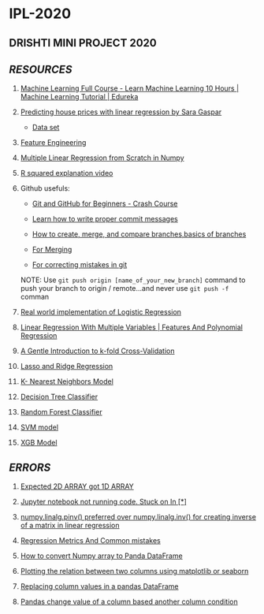 # IPL-2020 
## DRISHTI MINI PROJECT 2020
## _RESOURCES_

1) [Machine Learning Full Course - Learn Machine Learning 10 Hours | Machine Learning Tutorial | Edureka](https://youtu.be/GwIo3gDZCVQ)

2) [Predicting house prices with linear regression by Sara Gaspar](https://medium.com/@datalesdatales/predicting-house-prices-with-linear-regression-595422992c48)
	
   * [Data set](https://www.kaggle.com/harlfoxem/housesalesprediction/data)

3) [Feature Engineering](https://www.kaggle.com/learn/feature-engineering)

4) [Multiple Linear Regression from Scratch in Numpy](https://towardsdatascience.com/multiple-linear-regression-from-scratch-in-numpy-36a3e8ac8014)

5) [R squared explanation video](https://youtu.be/2AQKmw14mHM)

6) Github usefuls:

   * [Git and GitHub for Beginners - Crash Course](https://youtu.be/RGOj5yH7evk)

   * [Learn how to write proper commit messages](https://chris.beams.io/posts/git-commit)

   * [How to create, merge, and compare branches,basics of branches](https://www.youtube.com/watch?v=JTE2Fn_sCZs&t=302s)

   * [For Merging](https://www.youtube.com/watch?v=GZILYABgAoo)	

   * [For correcting mistakes in git](https://www.youtube.com/watch?v=FdZecVxzJbk&t=358s)
	
	NOTE: Use `git push origin [name_of_your_new_branch]` command to push your branch to origin / remote...and never use `git push -f` comman

7) [Real world implementation of Logistic Regression](https://towardsdatascience.com/real-world-implementation-of-logistic-regression-5136cefb8125)

8) [Linear Regression With Multiple Variables | Features And Polynomial Regression](https://youtu.be/Hwj_9wMXDVo)

9) [A Gentle Introduction to k-fold Cross-Validation](https://machinelearningmastery.com/k-fold-cross-validation)

10) [Lasso and Ridge Regression](https://towardsdatascience.com/ridge-and-lasso-regression-a-complete-guide-with-python-scikit-learn-e20e34bcbf0b)

11) [K- Nearest Neighbors Model](https://towardsdatascience.com/knn-using-scikit-learn-c6bed765be75)

12) [Decision Tree Classifier](https://medium.com/pursuitnotes/decision-tree-classification-in-9-steps-with-python-600c85ef56de)

13) [Random Forest Classifier](https://towardsdatascience.com/random-forest-classification-and-its-implementation-d5d840dbead0)

14) [SVM model](https://towardsdatascience.com/support-vector-machine-introduction-to-machine-learning-algorithms-934a444fca47)

15) [XGB Model](https://machinelearningmastery.com/develop-first-xgboost-model-python-scikit-learn)


	
  ## _ERRORS_
  
1) [Expected 2D ARRAY got 1D ARRAY](https://stackoverflow.com/questions/47965149/expected-2d-array-got-1d-array-instead-reshape-data)

2) [Jupyter notebook not running code. Stuck on In [*]](https://stackoverflow.com/questions/46383177/jupyter-notebook-not-running-code-stuck-on-in?fbclid=IwAR1mNHvgtmlUoVXcl4E5TOVUgHdczyUtVaXFkA8eDBXW6w55g7l2D0tJLD8) 
  
3) [numpy.linalg.pinv() preferred over numpy.linalg.inv() for creating inverse of a matrix in linear regression](https://stackoverflow.com/questions/49357417/why-is-numpy-linalg-pinv-preferred-over-numpy-linalg-inv-for-creating-invers)

4) [Regression Metrics And Common mistakes](https://towardsdatascience.com/regression-an-explanation-of-regression-metrics-and-what-can-go-wrong-a39a9793d914)

5) [How to convert Numpy array to Panda DataFrame](https://stackoverflow.com/questions/53816008/how-to-convert-numpy-array-to-panda-dataframe)

6) [Plotting the relation between two columns using matplotlib or seaborn](https://stackoverflow.com/questions/46046903/plotting-the-relation-between-two-columns-using-matplotlib-or-seaborn)

7) [Replacing column values in a pandas DataFrame](https://stackoverflow.com/questions/23307301/replacing-column-values-in-a-pandas-dataframe)

8) [Pandas change value of a column based another column condition](https://datascience.stackexchange.com/questions/56668/pandas-change-value-of-a-column-based-another-column-condition)
